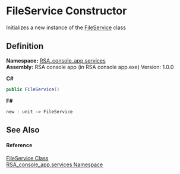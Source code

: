 # FileService Constructor


Initializes a new instance of the <a href="41831445-79ad-6f48-0656-c3616368c7ef">FileService</a> class



## Definition
**Namespace:** <a href="e62a6912-ae2b-9956-1793-29f38c459ec4">RSA_console_app.services</a>  
**Assembly:** RSA console app (in RSA console app.exe) Version: 1.0.0

**C#**
``` C#
public FileService()
```
**F#**
``` F#
new : unit -> FileService
```



## See Also


#### Reference
<a href="41831445-79ad-6f48-0656-c3616368c7ef">FileService Class</a>  
<a href="e62a6912-ae2b-9956-1793-29f38c459ec4">RSA_console_app.services Namespace</a>  

